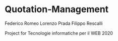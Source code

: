 # Quotation-Management

Federico Romeo
Lorenzo Prada
Filippo Rescalli

Project for Tecnologie informatiche per il WEB 2020
